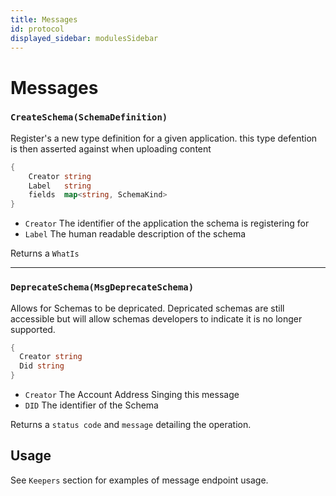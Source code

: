 ```yaml
---
title: Messages
id: protocol
displayed_sidebar: modulesSidebar
---
```


# Messages


### `CreateSchema(SchemaDefinition)` 
Register's a new type definition for a given application. this type defention is then asserted against when uploading content

```go
{
    Creator string
    Label   string
    fields  map<string, SchemaKind>
}
```

- `Creator` The identifier of the application the schema is registering for
- `Label` The human readable description of the schema
<!-- Here is where the dev server error was. The link "here" has no url in the parenthesis. -->
<!-- - `fIelds` The data `Schema` being persisted see [here]() for schema data types -->

Returns a `WhatIs`

---

### `DeprecateSchema(MsgDeprecateSchema)`
Allows for Schemas to be depricated. Depricated schemas are still accessible but will allow schemas developers to indicate it is no longer supported.

```go
{
  Creator string 
  Did string 
}
```

- `Creator` The Account Address Singing this message
- `DID`     The identifier of the Schema

Returns a `status code` and `message` detailing the operation.

## Usage
See `Keepers` section for examples of message endpoint usage.
